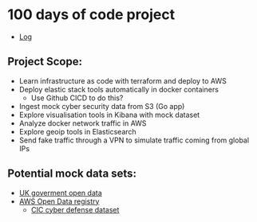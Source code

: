 # 100 days of code project

* [Log](http://github.com/coreyvan/100days/blob/master/log.md)

## Project Scope:
- Learn infrastructure as code with terraform and deploy to AWS
- Deploy elastic stack tools automatically in docker containers
  - Use Github CICD to do this?
- Ingest mock cyber security data from S3 (Go app)  
- Explore visualisation tools in Kibana with mock dataset
- Analyze docker network traffic in AWS
- Explore geoip tools in Elasticsearch 
- Send fake traffic through a VPN to simulate traffic coming from global IPs

## Potential mock data sets:
- [UK goverment open data](https://data.gov.uk/)
- [AWS Open Data registry](aws.amazon.com/datasets)
  - [CIC cyber defense dataset](https://registry.opendata.aws/cse-cic-ids2018/)